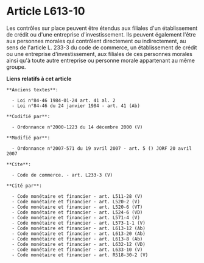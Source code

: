 # Article L613-10

Les contrôles sur place peuvent être étendus aux filiales d'un établissement de crédit ou d'une entreprise d'investissement.
Ils peuvent également l'être aux personnes morales qui contrôlent directement ou indirectement, au sens de l'article L. 233-3
du code de commerce, un établissement de crédit ou une entreprise d'investissement, aux filiales de ces personnes morales
ainsi qu'à toute autre entreprise ou personne morale appartenant au même groupe.

**Liens relatifs à cet article**

	**Anciens textes**:

	  - Loi n°84-46 1984-01-24 art. 41 al. 2
	  - Loi n°84-46 du 24 janvier 1984 - art. 41 (Ab)

	**Codifié par**:

	  - Ordonnance n°2000-1223 du 14 décembre 2000 (V)

	**Modifié par**:

	  - Ordonnance n°2007-571 du 19 avril 2007 - art. 5 () JORF 20 avril 2007

	**Cite**:

	  - Code de commerce. - art. L233-3 (V)

	**Cité par**:

	  - Code monétaire et financier - art. L511-28 (V)
	  - Code monétaire et financier - art. L520-2 (V)
	  - Code monétaire et financier - art. L520-6 (VT)
	  - Code monétaire et financier - art. L524-6 (VD)
	  - Code monétaire et financier - art. L571-4 (V)
	  - Code monétaire et financier - art. L573-1-1 (V)
	  - Code monétaire et financier - art. L613-12 (Ab)
	  - Code monétaire et financier - art. L613-20 (Ab)
	  - Code monétaire et financier - art. L613-8 (Ab)
	  - Code monétaire et financier - art. L632-12 (VD)
	  - Code monétaire et financier - art. L633-10 (V)
	  - Code monétaire et financier - art. R518-30-2 (V)
